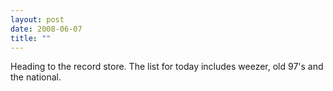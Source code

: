 ```yaml
---
layout: post
date: 2008-06-07
title: ""
---
```

Heading to the record store. The list for today includes weezer, old 97's and the national.